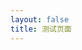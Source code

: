 ```yaml
---
layout: false
title: 测试页面
---
```


<script setup>
import Test from '../components/Test.vue'
</script>

<Test />
